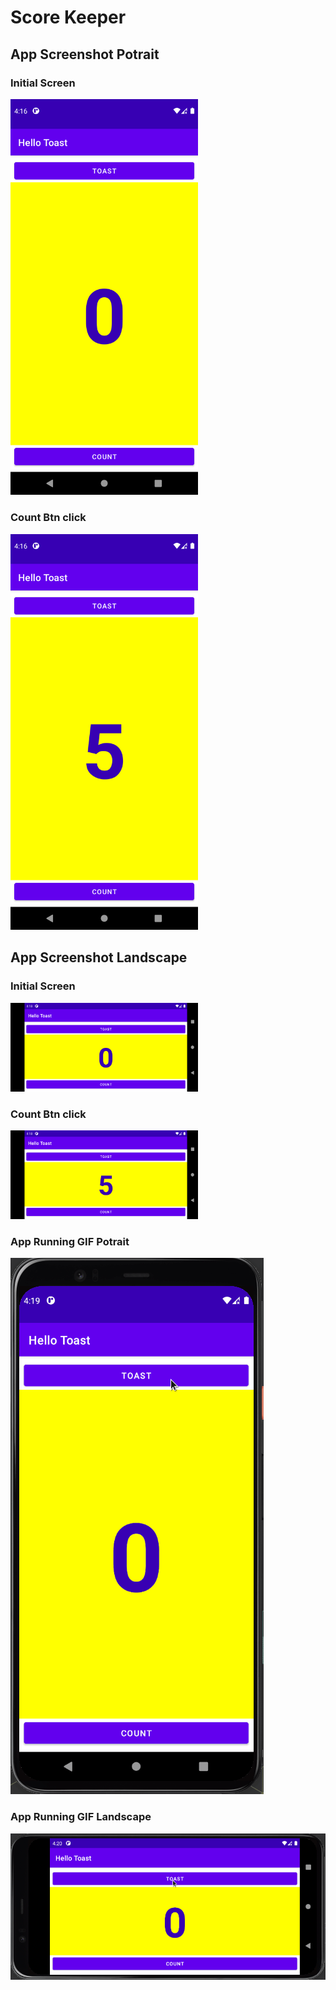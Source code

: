 # Score Keeper

## App Screenshot Potrait

### Initial Screen

<img src="./initial_screen.png" width=300>

### Count Btn click

<img src="./after_count_btn_clicked.png" width=300>

## App Screenshot Landscape

### Initial Screen

<img src="./initial_screen_land.png" width=300>

### Count Btn click

<img src="./after_count_btn_clicked_land.png" width=300>

### App Running GIF Potrait
![](./hello_toast.gif)

### App Running GIF Landscape
![](./hello_toast_land.gif)
